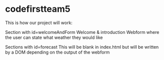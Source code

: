 # codefirstteam5
This is how our project will work:

Section with id=welcomeAndForm
    Welcome & introduction
    Webform where the user can state what weather they would like

Sections with id=forecast
    This will be blank in index.html but will be written by a DOM depending on the output of the webform


